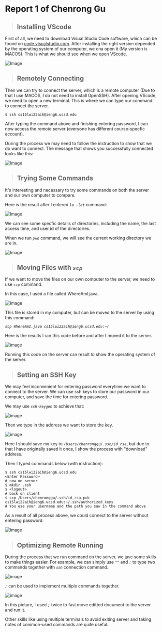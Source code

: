 # Report 1 of Chenrong Gu
> ## Installing VScode

First of all, we need to download Visual Studio Code software, which can be found on [code.visualstudio.com](https://code.visualstudio.com/). After installing the right version depended by the operating system of our computer, we cna open it (My version is MACOS). This is what we should see when we open VScode. 

![Image](installingVScode.png) 


> ## Remotely Connecting

Then we can try to connect the server, which is a remote computer (Due to that I use MACOS, I do not need to install OpenSSH). 
After opening VScode, we need to open a new terminal. This is where we can type our command to connect the server.

`$ ssh cs15lwi22aih@ieng6.ucsd.edu`

After typing the command above and finishing entering password, I can now access the remote server (everyone has different course-specfic account). 

During the process we may need to follow the instruction to show that we do want to connect.
The message that shows you successfully connected looks like this:

![Image](connectserver.png)

> ## Trying Some Commands

It's interesting and necessary to try some commands on both the server and our own computer to compare. 

Here is the result after I entered  *`la -lat`* command:

![Image](command1.png)

We can see some specfic details of directories, including the name, the last access time, and user id of the directories. 

When we run *`pwd`* command, we will see the current working directory we are in.

![Image](command2.png)

> ## Moving Files with *`scp`*

If we want to move the files on our own computer to the server, we need to use *`scp`* command. 

In this case, I used a file called WhereAmI.java.

![Image](whereami.png)

This file is stored in my computer, but can be moved to the server by using this command:

*`scp WhereAmI.java cs15lwi22aih@ieng6.ucsd.edu:~/`*

Here is the results I ran this code before and after I moved it to the server. 

![image](scpprocess.png)

Running this code on the server can result to show the operating system of the server.

> ## Setting an SSH Key

We may feel inconvenient for entering password everytime we want to connect to the server. We can use ssh keys to store our password in our computer, and save the time for entering password.

We may use *`ssh-keygen`* to achieve that:

![image](sshkey1.png)

Then we type in the address we want to store the key.

![image](sshkey2.png)

Here I should save my key to *`/Users/chenronggu/.ssh/id_rsa`*, but due to that I have originally saved it once, I show the process with "download" address.

Then I typed commands below (with instruction):

```
$ ssh cs15lwi22aih@ieng6.ucsd.edu
<Enter Password>
# now on server
$ mkdir .ssh
$ <logout>
# back on client
$ scp /Users/chenronggu/.ssh/id_rsa.pub cs15lwi22aih@ieng6.ucsd.edu:~/.ssh/authorized_keys
# You use your username and the path you saw in the command above
```

As a result of all process above, we could connect to the server without entering password:

![image](sshkey3.png)

> ## Optimizing Remote Running

During the process that we run command on the server, we jave some skills to make things easier. For example, we can simply use *`""`* and *`;`* to type two commands together with *`ssh`* connection command.

![image](simplecomand.png)

*`;`* can be used to implement multiple commands together.

![image](optimize.png)

In this picture, I used *`;`* twice to fast move editted document to the server and run it.

Other skills like using multiple terminals to avoid exiting server and taking notes of common-used commands are quite useful. 
